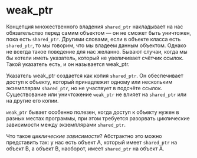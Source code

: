 # weak_ptr 
Концепция множественного владения `shared_ptr`  накладывает на нас обязательство перед самим объектом — он не сможет быть уничтожен, пока есть `shared_ptr`. Другими словами, если в объекте класса есть `shared_ptr`, то мы говорим, что мы владеем данным объектом. Однако не всегда такое поведение для нас желанно. Бывают случаи, когда мы бы хотели иметь указатель, который не увеличивает счётчик ссылок. Такой указатель есть, и он называется weak_ptr. 

Указатель weak_ptr создается как копия `shared_ptr`. Он обеспечивает доступ к объекту, который принадлежит одному или нескольким экземплярам `shared_ptr`, но не участвует в подсчёте ссылок. Существование или уничтожение `weak_ptr` не влияет на `shared_ptr` или на другие его копии. 

`weak_ptr` бывает особенно полезен, когда доступ к объекту нужен в разных местах программы, при этом требуется разорвать циклические зависимости между экземплярами `shared_ptr`.

Что такое *циклические зависимости*? Абстрактно это можно представить так: у нас есть объект A, который имеет `shared_ptr` на объект B, а объект B, наоборот, имеет `shared_ptr` на объект A.